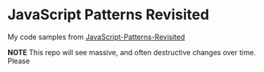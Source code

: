 # JavaScript Patterns Revisited

My code samples from [JavaScript-Patterns-Revisited](https://nofluffjuststuff.com/topics/javascript_patterns_revisited)

**NOTE** This repo will see massive, and often destructive changes over time. Please 